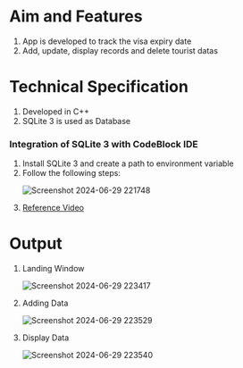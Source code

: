 <h1>Aim and Features</h1>
<ol>
  <li>App is developed to track the visa expiry date</li>
  <li>Add, update, display records and delete tourist datas</li>
</ol>
<h1>Technical Specification</h1>
<ol>
  <li>Developed in C++ </li>
  <li>SQLite 3 is used as Database</li>
</ol>
  <h3>Integration of SQLite 3 with CodeBlock IDE </h3>
  <ol>
    <li> Install SQLite 3 and create a path to environment variable</li>
    <li>Follow the following steps:</li>
    
![Screenshot 2024-06-29 221748](https://github.com/Binay432/VisaMonitoringSystem/assets/103917660/5a877e22-03ee-4f09-9b4a-fad3d1c4d5b7)
    <li><a href="https://www.youtube.com/watch?v=Y_Zl6VlQQ6M&t=12s">Reference Video</a></li>
  </ol>
<h1>Output</h1>
<ol>
  <li>Landing Window</li>
  
  ![Screenshot 2024-06-29 223417](https://github.com/Binay432/VisaMonitoringSystem/assets/103917660/1ffab881-58c3-4f10-b246-df6fedb3f65e)

  <li>Adding Data</li>
  
  ![Screenshot 2024-06-29 223529](https://github.com/Binay432/VisaMonitoringSystem/assets/103917660/3d79f67d-2e95-4af1-9bdb-5428dbf84a0f)

  <li>Display Data</li>
  
  ![Screenshot 2024-06-29 223540](https://github.com/Binay432/VisaMonitoringSystem/assets/103917660/2cef06fc-5005-4fa9-9441-d7d2510ae09c)

</ol>
  
